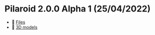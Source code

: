 # Pilaroid 2.0.0 Alpha 1 (25/04/2022)

* 📁 [Files](https://drive.google.com/drive/folders/1EWQqqG50kSbFk48a4_zX8sqqeenwFzlb?usp=sharing)
* 📁 [3D models](https://github.com/pilaroid/models)
